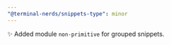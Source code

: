 ```yaml
---
"@terminal-nerds/snippets-type": minor
---
```


✨ Added module `non-primitive` for grouped snippets.
